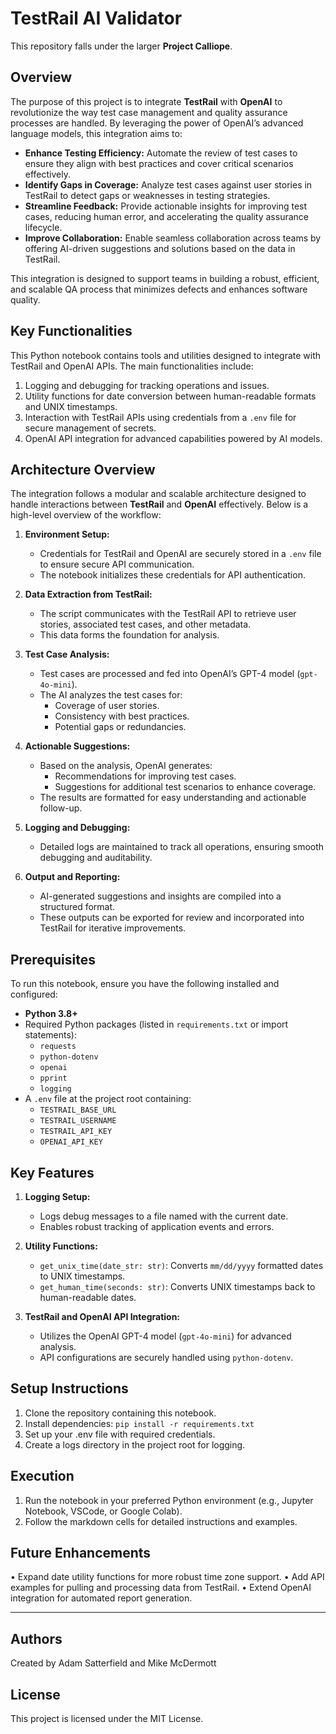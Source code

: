 # TestRail AI Validator

This repository falls under the larger **Project Calliope**.

## Overview

The purpose of this project is to integrate **TestRail** with **OpenAI** to revolutionize the way test case management and quality assurance processes are handled. By leveraging the power of OpenAI’s advanced language models, this integration aims to:

- **Enhance Testing Efficiency:** Automate the review of test cases to ensure they align with best practices and cover critical scenarios effectively.
- **Identify Gaps in Coverage:** Analyze test cases against user stories in TestRail to detect gaps or weaknesses in testing strategies.
- **Streamline Feedback:** Provide actionable insights for improving test cases, reducing human error, and accelerating the quality assurance lifecycle.
- **Improve Collaboration:** Enable seamless collaboration across teams by offering AI-driven suggestions and solutions based on the data in TestRail.

This integration is designed to support teams in building a robust, efficient, and scalable QA process that minimizes defects and enhances software quality.

## Key Functionalities

This Python notebook contains tools and utilities designed to integrate with TestRail and OpenAI APIs. The main functionalities include:

1. Logging and debugging for tracking operations and issues.
2. Utility functions for date conversion between human-readable formats and UNIX timestamps.
3. Interaction with TestRail APIs using credentials from a `.env` file for secure management of secrets.
4. OpenAI API integration for advanced capabilities powered by AI models.

## Architecture Overview

The integration follows a modular and scalable architecture designed to handle interactions between **TestRail** and **OpenAI** effectively. Below is a high-level overview of the workflow:

1. **Environment Setup:**
   - Credentials for TestRail and OpenAI are securely stored in a `.env` file to ensure secure API communication.
   - The notebook initializes these credentials for API authentication.
   
2. **Data Extraction from TestRail:**
   - The script communicates with the TestRail API to retrieve user stories, associated test cases, and other metadata.
   - This data forms the foundation for analysis.

3. **Test Case Analysis:**
   - Test cases are processed and fed into OpenAI’s GPT-4 model (`gpt-4o-mini`).
   - The AI analyzes the test cases for:
     - Coverage of user stories.
     - Consistency with best practices.
     - Potential gaps or redundancies.

4. **Actionable Suggestions:**
   - Based on the analysis, OpenAI generates:
     - Recommendations for improving test cases.
     - Suggestions for additional test scenarios to enhance coverage.
   - The results are formatted for easy understanding and actionable follow-up.

5. **Logging and Debugging:**
   - Detailed logs are maintained to track all operations, ensuring smooth debugging and auditability.

6. **Output and Reporting:**
   - AI-generated suggestions and insights are compiled into a structured format.
   - These outputs can be exported for review and incorporated into TestRail for iterative improvements.

## Prerequisites

To run this notebook, ensure you have the following installed and configured:

- **Python 3.8+**
- Required Python packages (listed in `requirements.txt` or import statements):
  - `requests`
  - `python-dotenv`
  - `openai`
  - `pprint`
  - `logging`
- A `.env` file at the project root containing:
  - `TESTRAIL_BASE_URL`
  - `TESTRAIL_USERNAME`
  - `TESTRAIL_API_KEY`
  - `OPENAI_API_KEY`

## Key Features

1. **Logging Setup:**
   - Logs debug messages to a file named with the current date.
   - Enables robust tracking of application events and errors.

2. **Utility Functions:**
   - `get_unix_time(date_str: str)`: Converts `mm/dd/yyyy` formatted dates to UNIX timestamps.
   - `get_human_time(seconds: str)`: Converts UNIX timestamps back to human-readable dates.

3. **TestRail and OpenAI API Integration:**
   - Utilizes the OpenAI GPT-4 model (`gpt-4o-mini`) for advanced analysis.
   - API configurations are securely handled using `python-dotenv`.

## Setup Instructions

1. Clone the repository containing this notebook.
2. Install dependencies: `pip install -r requirements.txt`
3. Set up your .env file with required credentials.
4. Create a logs directory in the project root for logging.

## Execution
1. Run the notebook in your preferred Python environment (e.g., Jupyter Notebook, VSCode, or Google Colab).
2. Follow the markdown cells for detailed instructions and examples.

## Future Enhancements
• Expand date utility functions for more robust time zone support.
• Add API examples for pulling and processing data from TestRail.
• Extend OpenAI integration for automated report generation.

---

## Authors  
Created by Adam Satterfield and Mike McDermott

## License
This project is licensed under the MIT License.
